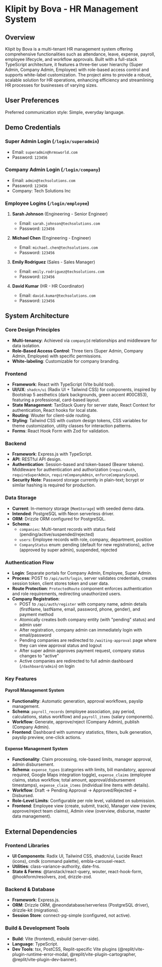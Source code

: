 # Klipit by Bova - HR Management System

## Overview

Klipit by Bova is a multi-tenant HR management system offering comprehensive functionalities such as attendance, leave, expense, payroll, employee lifecycle, and workflow approvals. Built with a full-stack TypeScript architecture, it features a three-tier user hierarchy (Super Admin, Company Admin, Employee) with role-based access control and supports white-label customization. The project aims to provide a robust, scalable solution for HR operations, enhancing efficiency and streamlining HR processes for businesses of varying sizes.

## User Preferences

Preferred communication style: Simple, everyday language.

## Demo Credentials

### Super Admin Login (`/login/superadmin`)
- Email: `superadmin@hrmsworld.com`
- Password: `123456`

### Company Admin Login (`/login/company`)
- Email: `admin@techsolutions.com`
- Password: `123456`
- Company: Tech Solutions Inc

### Employee Logins (`/login/employee`)
1. **Sarah Johnson** (Engineering - Senior Engineer)
   - Email: `sarah.johnson@techsolutions.com`
   - Password: `123456`

2. **Michael Chen** (Engineering - Engineer)
   - Email: `michael.chen@techsolutions.com`
   - Password: `123456`

3. **Emily Rodriguez** (Sales - Sales Manager)
   - Email: `emily.rodriguez@techsolutions.com`
   - Password: `123456`

4. **David Kumar** (HR - HR Coordinator)
   - Email: `david.kumar@techsolutions.com`
   - Password: `123456`

## System Architecture

### Core Design Principles
- **Multi-tenancy**: Achieved via `companyId` relationships and middleware for data isolation.
- **Role-Based Access Control**: Three tiers (Super Admin, Company Admin, Employee) with specific permissions.
- **White-labeling**: Customizable for company branding.

### Frontend
- **Framework**: React with TypeScript (Vite build tool).
- **UI/UX**: `shadcn/ui` (Radix UI + Tailwind CSS) for components, inspired by Bootstrap 5 aesthetics (dark backgrounds, green accent #00C853), featuring a professional, card-based layout.
- **State Management**: TanStack Query for server state, React Context for authentication, React hooks for local state.
- **Routing**: Wouter for client-side routing.
- **Styling**: Tailwind CSS with custom design tokens, CSS variables for theme customization, utility classes for interaction patterns.
- **Forms**: React Hook Form with Zod for validation.

### Backend
- **Framework**: Express.js with TypeScript.
- **API**: RESTful API design.
- **Authentication**: Session-based and token-based (Bearer tokens). Middleware for authentication and authorization (`requireAuth`, `requireSuperAdmin`, `requireCompanyAdmin`, `enforceCompanyScope`).
- **Security Note**: Password storage currently in plain-text; bcrypt or similar hashing is required for production.

### Data Storage
- **Current**: In-memory storage (`MemStorage`) with seeded demo data.
- **Intended**: PostgreSQL with Neon serverless driver.
- **ORM**: Drizzle ORM configured for PostgreSQL.
- **Schema**: 
  - `companies`: Multi-tenant records with status field (pending/active/suspended/rejected)
  - `users`: Employee records with role, company, department, position
  - `CompanyStatus` enum: pending (default for new registrations), active (approved by super admin), suspended, rejected

### Authentication Flow
- **Login**: Separate portals for Company Admin, Employee, Super Admin.
- **Process**: POST to `/api/auth/login`, server validates credentials, creates session token, client stores token and user data.
- **Route Protection**: `ProtectedRoute` component enforces authentication and role requirements, redirecting unauthorized users.
- **Company Registration**: 
  - POST to `/api/auth/register` with company name, admin details (firstName, lastName, email, password, phone, gender), and payment method
  - Atomically creates both company entity (with "pending" status) and admin user
  - After registration, company admin can immediately login with email/password
  - Pending companies are redirected to `/waiting-approval` page where they can view approval status and logout
  - After super admin approves payment request, company status changes to "active"
  - Active companies are redirected to full admin dashboard (`/dashboard/admin`) on login

### Key Features

#### Payroll Management System
- **Functionality**: Automatic generation, approval workflows, payslip management.
- **Schema**: `payroll_records` (employee association, pay period, calculations, status workflow) and `payroll_items` (salary components).
- **Workflow**: Generate, approve/reject (Company Admin), publish (Company Admin).
- **Frontend**: Dashboard with summary statistics, filters, bulk generation, payslip preview, one-click actions.

#### Expense Management System
- **Functionality**: Claim processing, role-based limits, manager approval, admin disbursement.
- **Schema**: `expense_types` (categories with limits, bill mandatory, approval required, Google Maps integration toggle), `expense_claims` (employee claims, status workflow, total amount, approval/disbursement timestamps), `expense_claim_items` (individual line items with details).
- **Workflow**: Draft -> Pending Approval -> Approved/Rejected -> Disbursed.
- **Role-Level Limits**: Configurable per role level, validated on submission.
- **Frontend**: Employee view (create, submit, track), Manager view (review, approve/reject team claims), Admin view (overview, disburse, master data management).

## External Dependencies

### Frontend Libraries
- **UI Components**: Radix UI, Tailwind CSS, shadcn/ui, Lucide React (icons), cmdk (command palette), embla-carousel-react.
- **Utilities**: class-variance-authority, date-fns.
- **State & Forms**: @tanstack/react-query, wouter, react-hook-form, @hookform/resolvers, zod, drizzle-zod.

### Backend & Database
- **Framework**: Express.js.
- **ORM**: Drizzle ORM, @neondatabase/serverless (PostgreSQL driver), drizzle-kit (migrations).
- **Session Store**: connect-pg-simple (configured, not active).

### Build & Development Tools
- **Build**: Vite (frontend), esbuild (server-side).
- **Language**: TypeScript.
- **Dev Tools**: tsx, PostCSS, Replit-specific Vite plugins (@replit/vite-plugin-runtime-error-modal, @replit/vite-plugin-cartographer, @replit/vite-plugin-dev-banner).